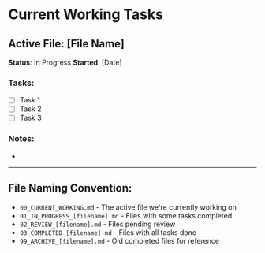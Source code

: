 # Current Working Tasks

## Active File: [File Name]
**Status**: In Progress
**Started**: [Date]

### Tasks:
- [ ] Task 1
- [ ] Task 2
- [ ] Task 3

### Notes:
- 

---

## File Naming Convention:
- `00_CURRENT_WORKING.md` - The active file we're currently working on
- `01_IN_PROGRESS_[filename].md` - Files with some tasks completed
- `02_REVIEW_[filename].md` - Files pending review
- `03_COMPLETED_[filename].md` - Files with all tasks done
- `99_ARCHIVE_[filename].md` - Old completed files for reference